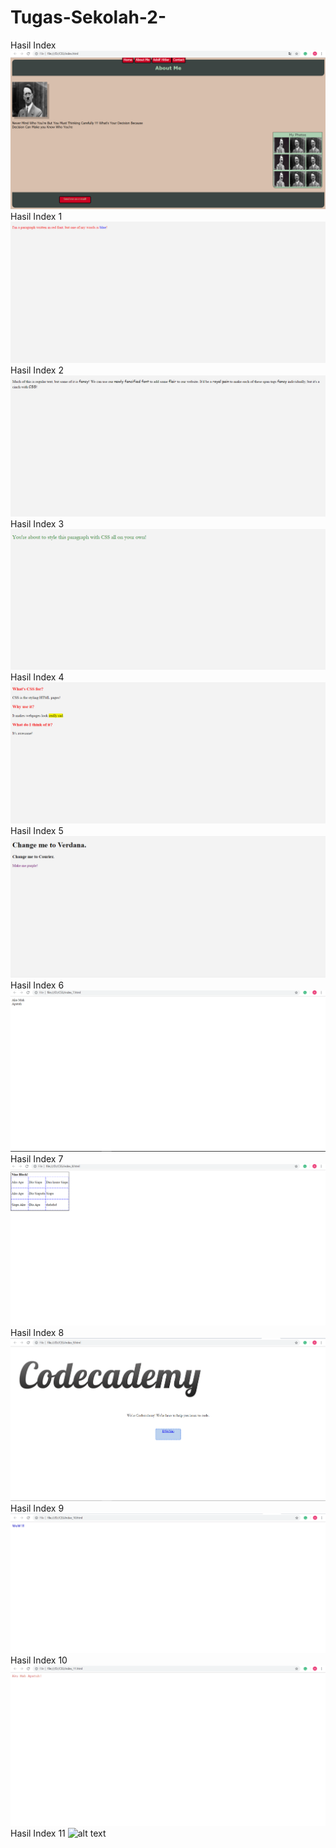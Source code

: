 # Tugas-Sekolah-2-
Hasil Index
![alt text](https://github.com/AhmadDwiyan/Html_CSS_2/blob/master/hasil%20latihan%201.png)
Hasil Index 1
![alt text](https://github.com/AhmadDwiyan/Html_CSS_2/blob/master/hasil%20latihan%202.PNG)
Hasil Index 2
![alt text](https://github.com/AhmadDwiyan/Html_CSS_2/blob/master/hasil%20latihan%203.PNG)
Hasil Index 3
![alt text](https://github.com/AhmadDwiyan/Html_CSS_2/blob/master/hasil%20latihan%204.PNG)
Hasil Index 4
![alt text](https://github.com/AhmadDwiyan/Html_CSS_2/blob/master/hasil%20latihan%205.PNG)
Hasil Index 5
![alt text](https://github.com/AhmadDwiyan/Html_CSS_2/blob/master/hasil%20latihan%206.PNG)
Hasil Index 6
![alt text](https://github.com/AhmadDwiyan/Html_CSS_2/blob/master/hasil%20latihan%207.png)
Hasil Index 7
![alt text](https://github.com/AhmadDwiyan/Html_CSS_2/blob/master/hasil%20latihan%208.png)
Hasil Index 8
![alt text](https://github.com/AhmadDwiyan/Html_CSS_2/blob/master/hasil%20latihan%209.png)
Hasil Index 9
![alt text](https://github.com/AhmadDwiyan/Html_CSS_2/blob/master/hasil%20latihan%2010.png)
Hasil Index 10
![alt text](https://github.com/AhmadDwiyan/Html_CSS_2/blob/master/hasil%20latihan%2011.png)
Hasil Index 11
![alt text](https://github.com/AhmadDwiyan/Html_CSS_2/blob/master/hasil%20latihan%2012.png)
